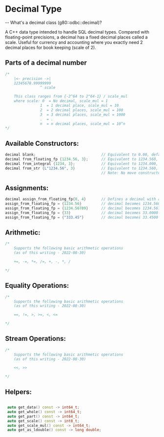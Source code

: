 # Decimal Type
--
What's a decimal class (g80::odbc::decimal)? 

A C++ data type intended to handle SQL decimal types.
Compared with floating-point precisions, a decimal has a fixed decimal places called a scale.
Useful for currency and accounting where you exactly need 2 decimal places for book keeping (scale of 2).

Parts of a decimal number
--
```c++
/*
    |<- precision ->|
    12345678.99999999
                ^ scale

    This class ranges from {-2^64 to 2^64-1} / scale_mul
    where scale: 0  = No decimal, scale_mul = 1
                1  = 1 decimal place, scale_mul = 10
                2  = 2 decimal places, scale_mul = 100
                3  = 3 decimal places, scale_mul = 1000
                .  = .
                n  = n decimal places, scale_mul = 10^n
*/
```

Available Constructors:
--

```c++
decimal blank;                              // Equivalent to 0.00, defaults to 2 decimal places
decimal from_floating_fp {1234.56, 3};      // Equivalent to 1234.560, with 3 decimal places (default is 2)
decimal from_integral {1234, 3};            // Equivalent to 1234.000, with 3 decimal places (default is 2)
decimal from_str {L"1234.56", 3}            // Equivalent to 1234.560, with 3 decimal places (default is 2)
                                            // Note: No move constructor since the class only uses primitive types
```

Assignments:
--

```c++
decimal assign_from_floating_fp{0, 4}       // Defines a decimal with a scale of 4
assign_from_floating_fp = {1234.56}         // decimal becomes 1234.5600
assign_from_floating_fp = {1234.56789}      // decimal becomes 1234.5679
assign_from_floating_fp = {33}              // decimal becomes 33.0000
assign_from_floating_fp = {"333.45"}        // decimal becomes 33.4500
```

Arithmetic:
--
```c++
/*
    Supports the following basic arithmetic operations
    (as of this writing - 2022-08-30)

    +=, -=, *=, /=, +, -, *, /

*/
```

Equality Operations:
--
```c++
/*
    Supports the following basic arithmetic operations
    (as of this writing - 2022-08-30)

    ==, !=, >, >=, <, <=

*/
```

Stream Operations:
--
```c++
/*
    Supports the following basic arithmetic operations
    (as of this writing - 2022-08-30)

    <<, >>

*/
```

Helpers:
--
```c++

 auto get_data() const -> int64_t;
 auto get_whole() const -> int64_t;
 auto get_part() const -> int64_t;
 auto get_scale() const -> int8_t;
 auto get_scale_mul() const -> int64_t;
 auto get_as_ldouble() const -> long double;

```